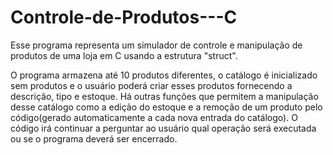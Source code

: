 # Controle-de-Produtos---C
Esse programa representa um simulador de controle e manipulação de produtos de uma loja em C usando a estrutura "struct". 

O programa armazena até 10 produtos diferentes, o catálogo é inicializado sem produtos e o usuário poderá criar esses produtos fornecendo a descrição, tipo e estoque. Há outras funções que permitem a manipulação desse catálogo como a edição do estoque e a remoção de um produto pelo código(gerado automaticamente a cada nova entrada do catálogo). O código irá continuar a perguntar ao usuário qual operação será executada ou se o programa deverá ser encerrado.
